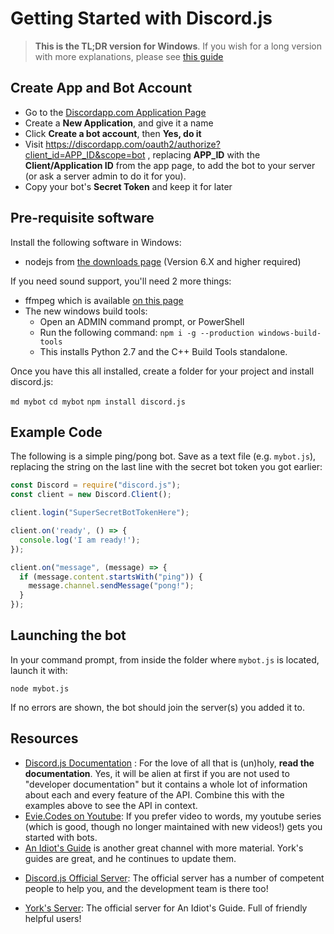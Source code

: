# Getting Started with Discord.js

> **This is the TL;DR version for Windows**. If you wish for a long version with more explanations, please see [this guide](the-long-version.html)

## Create App and Bot Account

 - Go to the [Discordapp.com Application Page](https://discordapp.com/developers/applications/me)
 - Create a **New Application**, and give it a name
 - Click **Create a bot account**, then **Yes, do it**
 - Visit https://discordapp.com/oauth2/authorize?client_id=APP_ID&scope=bot , replacing **APP_ID** with the **Client/Application ID** from the app page, to add the bot to your server (or ask a server admin to do it for you).
 - Copy your bot's **Secret Token** and keep it for later

## Pre-requisite software

Install the following software in Windows:

 - nodejs from [the downloads page](https://nodejs.org/en/download/) (Version 6.X and higher required)

If you need sound support, you'll need 2 more things:

- ffmpeg which is available [on this page](http://adaptivesamples.com/how-to-install-ffmpeg-on-windows/)
- The new windows build tools:
  - Open an ADMIN command prompt, or PowerShell
  - Run the following command: `npm i -g --production windows-build-tools`
  - This installs Python 2.7 and the C++ Build Tools standalone.

Once you have this all installed, create a folder for your project and install discord.js:

`md mybot`
`cd mybot`
`npm install discord.js`

## Example Code

The following is a simple ping/pong bot. Save as a text file (e.g. `mybot.js`), replacing the string on the last line with the secret bot token you got earlier:

```js
const Discord = require("discord.js");
const client = new Discord.Client();

client.login("SuperSecretBotTokenHere");

client.on('ready', () => {
  console.log('I am ready!');
});

client.on("message", (message) => {
  if (message.content.startsWith("ping")) {
    message.channel.sendMessage("pong!");
  }
});
```

## Launching the bot

In your command prompt, from inside the folder where `mybot.js` is located, launch it with:

`node mybot.js`

If no errors are shown, the bot should join the server(s) you added it to.

## Resources

- [Discord.js Documentation](http://discord.js.org) : For the love of all that is (un)holy, **read the documentation**. Yes, it will be alien at first if you are not used to "developer documentation" but it contains a whole lot of information about each and every feature of the API. Combine this with the examples above to see the API in context.
- [Evie.Codes on Youtube](https://www.youtube.com/channel/UCvQubaJPD0D-PSokbd5DAiw): If you prefer video to words, my youtube series (which is good, though no longer maintained with new videos!) gets you started with bots.
- [An Idiot's Guide](https://www.youtube.com/channel/UCLun-hgcYUgNvCCj4sIa-jA) is another great channel with more material. York's guides are great, and he continues to update them.
* [Discord.js Official Server](https://discord.gg/bRCvFy9): The official server has a number of competent people to help you, and the development team is there too!
- [York's Server](https://discord.gg/9ESEZAx): The official server for An Idiot's Guide. Full of friendly helpful users!
